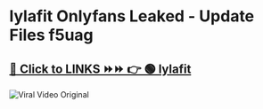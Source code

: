 
 # lylafit Onlyfans Leaked - Update Files f5uag

## <h2><a href="https://clipsfans.com/lylafit&ref=git">🔗 Click to LINKS ⏩⏩ 👉 🟢 lylafit </a></h2>

<a href="https://clipsfans.com/lylafit&ref=git" rel="nofollow" data-target="animated-image.originalLink"><img src="https://i.ibb.co.com/xMMVF88/686577567.gif" alt="Viral Video Original" style="max-width: 100%; display: inline-block;" data-target="animated-image.originalImage"></a>

